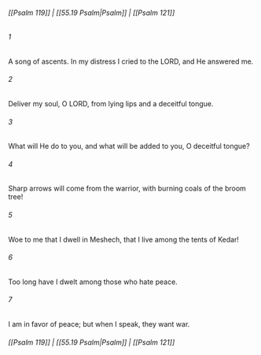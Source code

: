 
###### [[Psalm 119]] | [[55.19 Psalm|Psalm]] | [[Psalm 121]]

###### 1
A song of ascents. In my distress I cried to the LORD, and He answered me.
###### 2
Deliver my soul, O LORD, from lying lips and a deceitful tongue.
###### 3
What will He do to you, and what will be added to you, O deceitful tongue?
###### 4
Sharp arrows will come from the warrior, with burning coals of the broom tree!
###### 5
Woe to me that I dwell in Meshech, that I live among the tents of Kedar!
###### 6
Too long have I dwelt among those who hate peace.
###### 7
I am in favor of peace; but when I speak, they want war.

###### [[Psalm 119]] | [[55.19 Psalm|Psalm]] | [[Psalm 121]]
